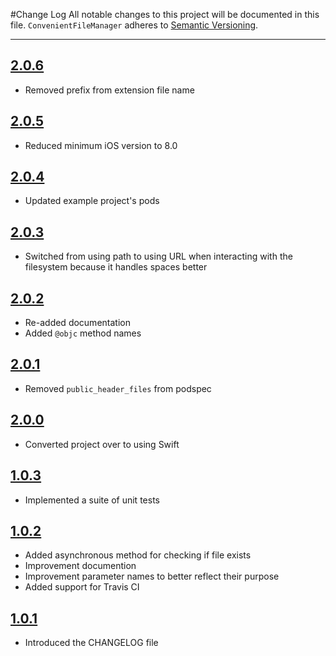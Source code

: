 #Change Log
All notable changes to this project will be documented in this file.
`ConvenientFileManager` adheres to [Semantic Versioning](http://semver.org/).

--- 

## [2.0.6](https://github.com/wibosco/ConvenientFileManager/releases/tag/2.0.6)

* Removed prefix from extension file name

## [2.0.5](https://github.com/wibosco/ConvenientFileManager/releases/tag/2.0.5)

* Reduced minimum iOS version to 8.0

## [2.0.4](https://github.com/wibosco/ConvenientFileManager/releases/tag/2.0.4)

* Updated example project's pods

## [2.0.3](https://github.com/wibosco/ConvenientFileManager/releases/tag/2.0.3)

* Switched from using path to using URL when interacting with the filesystem because it handles spaces better

## [2.0.2](https://github.com/wibosco/ConvenientFileManager/releases/tag/2.0.2)

* Re-added documentation
* Added `@objc` method names

## [2.0.1](https://github.com/wibosco/ConvenientFileManager/releases/tag/2.0.1)

* Removed `public_header_files` from podspec

## [2.0.0](https://github.com/wibosco/ConvenientFileManager/releases/tag/2.0.0)

* Converted project over to using Swift

## [1.0.3](https://github.com/wibosco/ConvenientFileManager/releases/tag/1.0.3)

* Implemented a suite of unit tests

## [1.0.2](https://github.com/wibosco/ConvenientFileManager/releases/tag/1.0.2)

* Added asynchronous method for checking if file exists
* Improvement documention 
* Improvement parameter names to better reflect their purpose
* Added support for Travis CI

## [1.0.1](https://github.com/wibosco/ConvenientFileManager/releases/tag/1.0.1)

* Introduced the CHANGELOG file
